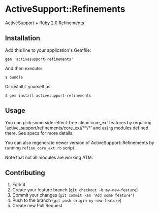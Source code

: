 # ActiveSupport::Refinements

ActiveSupport + Ruby 2.0 Refinements

## Installation

Add this line to your application's Gemfile:

    gem 'activesupport-refinements'

And then execute:

    $ bundle

Or install it yourself as:

    $ gem install activesupport-refinements

## Usage

You can pick some side-effect-free clean core_ext features by requiring 'active_support/refinements/core_ext/**/*' and `using` modules defined there.
See specs for more details.

You can also regenerate newer version of ActiveSupport::Refinements by running `refine_core_ext.rb` script.

Note that not all modules are working ATM.

## Contributing

1. Fork it
2. Create your feature branch (`git checkout -b my-new-feature`)
3. Commit your changes (`git commit -am 'Add some feature'`)
4. Push to the branch (`git push origin my-new-feature`)
5. Create new Pull Request

